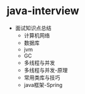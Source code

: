 # java-interview

* 面试知识点总结
    - 计算机网络
    - 数据库
    - jvm
    - GC
    - 多线程与并发
    - 多线程与并发-原理
    - 常用类库与技巧
    - java框架-Spring
